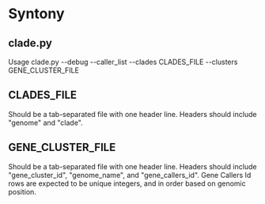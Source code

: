# Syntony #

## clade.py ##
Usage clade.py --debug --caller_list --clades CLADES_FILE --clusters GENE_CLUSTER_FILE


## CLADES_FILE ##
Should be a tab-separated file with one header line. Headers should include "genome" and "clade". 

## GENE_CLUSTER_FILE ##
Should be a tab-separated file with one header line. Headers should include "gene_cluster_id", "genome_name", and "gene_callers_id". 
Gene Callers Id rows are expected to be unique integers, and in order based on genomic position. 
